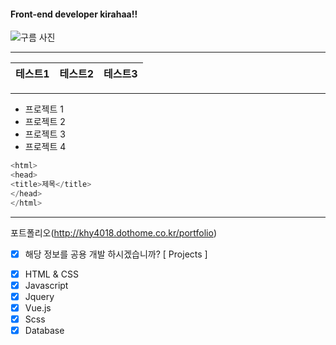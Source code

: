 #### Front-end developer kirahaa!!

![](https://mblogthumb-phinf.pstatic.net/MjAxNzA3MTBfMjM1/MDAxNDk5NjUyMDQ4OTky.rY0tENCUu7nNctJPv8aZ3UzdH1lmFNEtnyeVuIUWlQAg.64IkdnkTx38Kxf9O1GME-aNkjGuK_7jeg_CvIw0unLgg.PNG.kma_131/%EF%BC%91.png?type=w800 "구름 사진")



---
|테스트1|테스트2|테스트3|
|---|---|---|



---
* 프로젝트 1
* 프로젝트 2
* 프로젝트 3
* 프로젝트 4

```c
<html>
<head>
<title>제목</title>
</head>
</html>
```

---
포트폴리오(http://khy4018.dothome.co.kr/portfolio)
* [X] 해당 정보를 공용 개발 하시겠습니까?
[ Projects ]
- [X] HTML & CSS
- [X] Javascript
- [X] Jquery
- [X] Vue.js
- [X] Scss
- [X] Database